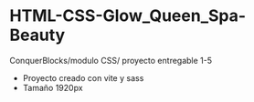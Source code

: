 # HTML-CSS-Glow_Queen_Spa-Beauty
ConquerBlocks/modulo CSS/ proyecto entregable 1-5


- Proyecto creado con vite y sass
- Tamaño 1920px

